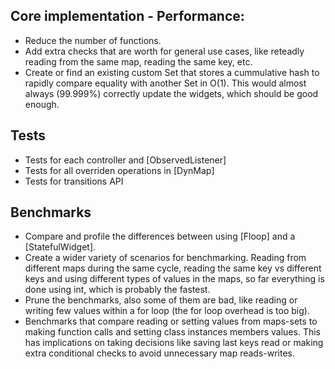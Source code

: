 ## Core implementation - Performance:
- Reduce the number of functions.
- Add extra checks that are worth for general use cases, like reteadly reading from the same map, reading the same key, etc.
- Create or find an existing custom Set that stores a cummulative hash to rapidly compare equality with another Set in O(1). This would almost always (99.999%) correctly update the widgets, which should be good enough.

## Tests
- Tests for each controller and [ObservedListener]
- Tests for all overriden operations in [DynMap]
- Tests for transitions API

## Benchmarks
- Compare and profile the differences between using [Floop] and a [StatefulWidget].
- Create a wider variety of scenarios for benchmarking. Reading from different maps during the same cycle, reading the same key vs different keys and using different types of values in the maps, so far everything is done using int, which is probably the fastest.
- Prune the benchmarks, also some of them are bad, like reading or writing few values within a for loop (the for loop overhead is too big).
- Benchmarks that compare reading or setting values from maps-sets to making function calls and setting class instances members values. This has implications on taking decisions like saving last keys read or making extra conditional checks to avoid unnecessary map reads-writes.
